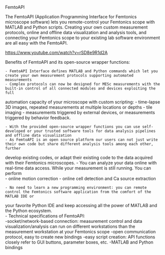 FemtoAPI


The FemtoAPI (Application Programming Interface for Femtonics microscope software) lets you remote-control your Femtonics scope with MATLAB and Python scripts. Creating your own custom measurement protocols, online and offline data visualization and analysis tools, and connecting your Femtonics scope to your existing lab software environment are all easy with the FemtoAPI.  

https://www.youtube.com/watch?v=rSD8e9R1d2A

Benefits of FemtoAPI and its open-source wrapper functions: 

    - FemtoAPI Interface defines MATLAB and Python commands which let you create your own measurement protocols supporting automated measurements  
    - Complex protocols can now be designed for MESc measurements with the built-in control of all connected modules and devices exploiting the full
 automation capacity of your microscope with custom scripting: 
        - time-lapse 3D images, repeated measurements at multiple locations or depths 
        - tile imaging 
        - measurements triggered by external devices, or measurements triggered by behavior feedback. 

    - With the provided open-source wrapper functions you can use self-developed or your trusted software tools for data analysis pipelines and offline data visualization 
    - As FemtoAPI is an open source platform our users can not just write their own code but share different analysis tools among each other, further 
develop existing codes, or adapt their existing code to the data acquired with their Femtonics microscopes. 
    - You can analyze your data online with real-time data access. While your measurement is still running. You can perform  
        - online motion correction 
        - online cell detection and Ca source extraction 

    - No need to learn a new programming environment: you can remote control the Femtonics software application from the comfort of the MATLAB IDE or 
your favorite Python IDE and keep accessing all the power of MATLAB and the Python ecosystem.  
    - Technical specifications of FemtoAPI:  
        -socket/network-based connection: measurement control and data visualization/analysis can run on different workstations than the measurement 
workstation at your Femtonics scope 
        -open communication protocol, easy to create new bindings 
        -easy script creation: API functions closely refer to GUI buttons, parameter boxes, etc. 
        -MATLAB and Python bindings 
